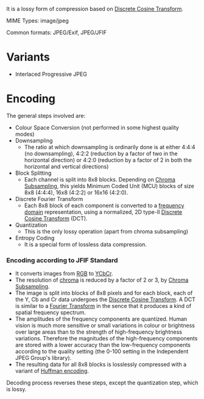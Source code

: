 It is a lossy form of compression based on [Discrete Cosine Transform](Discrete%20Cosine%20Transform).

MIME Types: image/jpeg

Common formats: JPEG/Exif, JPEG/JFIF

# Variants
- Interlaced Progressive JPEG

# Encoding
The general steps involved are:

- Colour Space Conversion (not performed in some highest quality modes)
- Downsampling
	- The ratio at which downsampling is ordinarily done is at either 4:4:4 (no downsampling), 4:2:2 (reduction by a factor of two in the horizontal direction) or 4:2:0 (reduction by a factor of 2 in both the horizontal and vertical directions)
- Block Splitting
	- Each channel is split into 8x8 blocks. Depending on [Chroma Subsampling](chroma%20subsampling.md), this yields Minimum Coded Unit (MCU) blocks of size 8x8 (4:4:4), 16x8 (4:2:2) or 16x16 (4:2:0).
- Discrete Fourier Transform
	- Each 8x8 block of each component is converted to a [frequency domain](frequency%20domain) representation, using a normalized, 2D type-II [Discrete Cosine Transform](Discrete%20Cosine%20Transform) (DCT). 
- Quantization
	- This is the only lossy operation (apart from chroma subsampling)
- Entropy Coding
	- It is a special form of lossless data compression.

### Encoding according to JFIF Standard
- It converts images from [RGB](RGB%20Colour%20Model.md) to [YCbCr](YUV%20and%20YCbCr.md).
- The resolution of [chroma](chrominance.md) is reduced by a factor of 2 or 3, by [Chroma Subsampling](chroma%20subsampling.md).
- The image is split into blocks of 8x8 pixels and for each block, each of the Y, Cb and Cr data undergoes the [Discrete Cosine Transform](Discrete%20Cosine%20Transform). A DCT is similar to a [Fourier Transform](Fourier%20Transform.md) in the sence that it produces a kind of spatial frequency spectrum.
- The amplitudes of the frequency components are quantized. Human vision is much more sensitive or small variations in colour or brightness over large areas than to the strength of high-frequency brightness variations. Therefore the magnitudes of the high-frequency components are stored with a lower accuracy than the low-frequency components according to the quality setting (the 0-100 setting in the Independent JPEG Group's library).
- The resulting data for all 8x8 blocks is losslessly compressed with a variant of [Huffman encoding](Huffman%20encoding).

Decoding process reverses these steps, except the quantization step, which is lossy.